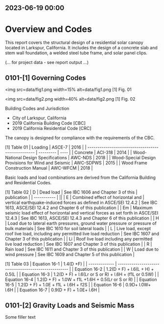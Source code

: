 
2023-06-19 00:00
-------
# Overview and Codes

This report covers the structural design of a residential solar canopy
located in Larkspur, California. It includes the design of a concrete slab
and stem wall foundation, a welded steel tube frame, and solar panel clips.

(... for project data - see report output ...)


## 0101-[1] Governing Codes


<img src=data/fig1.png width=15% alt=data/fig1.png
[1] Fig. 01

<img src=data/fig2.png width=40% alt=data/fig2.png
[1] Fig. 02

Building Codes and Jurisdiction
- City of Larkspur, California
- 2019 California Building Code [CBC]
- 2019 California Residential Code [CRC]

The canopy is designed for compliance with the requirements of the CBC.

[1] Table 01
| Loading                                             | ASCE-7    | 2016 |
| --------------------------------------------------- | --------- | ---- |
| Concrete                                            | ACI-318   | 2014 |
| Wood-National Design Specifications                 | AWC-NDS   | 2018 |
| Wood-Special Design Provisions for Wind and Seismic | AWC-SDPWS | 2015 |
| Wood Frame Construction Manual                      | AWC-WFCM  | 2018 |

Basic loads and load combinations are derived from the California Building
and Residential Codes.

[1] Table 02
| D   | Dead load                 | See IBC 1606 and Chapter 3 of this
| publication |
| ----------- |  ||
| E           | Combined effect of horizontal and |
vertical earthquake-induced forces
as defined in ASCE/SEI 12.4.2                           | See IBC 1613, ASCE/SEI 12.4.2 and
Chapter 6 of this publication                                     |
| Em  | Maximum seismic load effect of
horizontal and vertical forces as
set forth in ASCE/SEI 12.4.3                           | See IBC 1613, ASCE/SEI 12.4.3 and
Chapter 6 of this publication                                     |
| H   | Load due to lateral earth
pressures, ground water pressure or
pressure of bulk materials                           | See IBC 1610 for soil lateral loads |
| L   | Live load, except roof live load,
including any permitted live load
reduction                           | See IBC 1607 and Chapter 3 of this
publication                                     |
| Li  | Roof live load including any
permitted live load reduction                           | See IBC 1607 and Chapter 3 of this
publication                                     |
| R   | Rain load                 | See IBC 1611 and Chapter 3 of this
publication                                     |
| W   | Load due to wind pressure | See IBC 1609 and Chapter 5 of this
publication                                     |

[1] Table 03
| Equation 16-1 | 1.4(D +F)                                             |
| ------------- | ----------------------------------------------------- |
| Equation 16-2 | 1.2(D + F) + l.6(L + H) + 0.5(L                       |
| Equation 16-3 | 1.2(D + F) + l.6(Lr or S or R) + l.6H + (f1L or 0.5W) |
| Equation 16-4 | 1.2(D + F) + 1.0W + f1L +1.6H + 0.5(Lr or S or R)     |
| Equation 16-5 | 1.2(D + F) + 1.0E + f1L + l.6H + f2S                  |
| Equation 16-6 | 0.9D+ l.0W+ l.6H                                      |
| Equation 16-7 | 0.9(D + F) + 1.0E+ l.6H                               |


## 0101-[2] Gravity Loads and Seismic Mass


Some filler text
